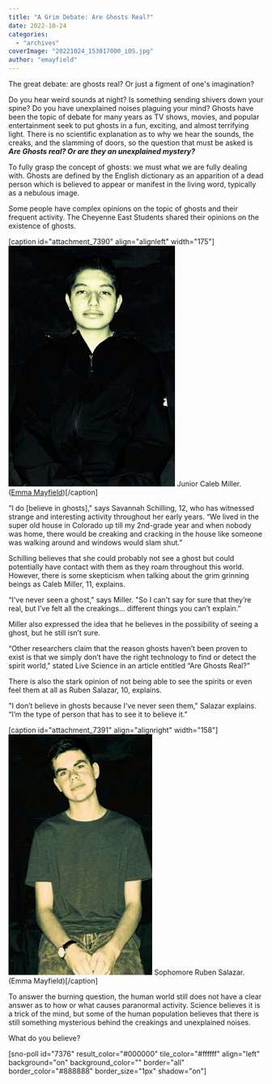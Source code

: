 ```yaml
---
title: "A Grim Debate: Are Ghosts Real?"
date: 2022-10-24
categories: 
  - "archives"
coverImage: "20221024_153017000_iOS.jpg"
author: "emayfield"
---
```


The great debate: are ghosts real? Or just a figment of one's imagination? 

Do you hear weird sounds at night? Is something sending shivers down your spine? Do you have unexplained noises plaguing your mind? Ghosts have been the topic of debate for many years as TV shows, movies, and popular entertainment seek to put ghosts in a fun, exciting, and almost terrifying light. There is no scientific explanation as to why we hear the sounds, the creaks, and the slamming of doors, so the question that must be asked is **_Are Ghosts real? Or are they an unexplained mystery?_**   

To fully grasp the concept of ghosts: we must what we are fully dealing with. Ghosts are defined by the English dictionary as an apparition of a dead person which is believed to appear or manifest in the living word, typically as a nebulous image.

Some people have complex opinions on the topic of ghosts and their frequent activity. The Cheyenne East Students shared their opinions on the existence of ghosts.

\[caption id="attachment\_7390" align="alignleft" width="175"\]![](images/20221024_153041000_iOS-329x475.jpg) Junior Caleb Miller. ([Emma Mayfield](https://ehsthunderbolt.com/staff_profile/emma-mayfield/))\[/caption\]

“I do \[believe in ghosts\]," says Savannah Schilling, 12, who has witnessed strange and interesting activity throughout her early years. “We lived in the super old house in Colorado up till my 2nd-grade year and when nobody was home, there would be creaking and cracking in the house like someone was walking around and windows would slam shut.”

Schilling believes that she could probably not see a ghost but could potentially have contact with them as they roam throughout this world.  However, there is some skepticism when talking about the grim grinning beings as Caleb Miller, 11, explains.

“I've never seen a ghost," says Miller. "So I can't say for sure that they’re real, but I’ve felt all the creakings… different things you can’t explain.”

Miller also expressed the idea that he believes in the possibility of seeing a ghost, but he still isn’t sure.

“Other researchers claim that the reason ghosts haven’t been proven to exist is that we simply don’t have the right technology to find or detect the spirit world," stated Live Science in an article entitled “Are Ghosts Real?”

There is also the stark opinion of not being able to see the spirits or even feel them at all as Ruben Salazar, 10, explains.

"I don’t believe in ghosts because I've never seen them," Salazar explains. “I’m the type of person that has to see it to believe it.”

\[caption id="attachment\_7391" align="alignright" width="158"\]![](images/20221024_153108000_iOS-284x475.jpg) Sophomore Ruben Salazar. (Emma Mayfield)\[/caption\]

To answer the burning question, the human world still does not have a clear answer as to how or what causes paranormal activity. Science believes it is a trick of the mind, but some of the human population believes that there is still something mysterious behind the creakings and unexplained noises.

What do you believe?

\[sno-poll id="7376" result\_color="#000000" tile\_color="#ffffff" align="left" background="on" background\_color="" border="all" border\_color="#888888" border\_size="1px" shadow="on"\]
